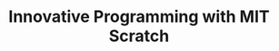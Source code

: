 ---
layout: course_detail
title: "Innovative Programming with MIT Scratch"
topIntroText: "In this course, students will learn how to use Scratch, the user-friendly visual programming language created by MIT, to design and develop their own interactive stories, games, and animations. Through hands-on exercises and projects, students will gain a solid understanding of basic programming concepts, including logic, sequencing, loops, events, and conditionals, while unleashing your creativity and imagination."
bgImageUrl: "img/updated/L1/scratch/scratch-bg.png"
aboutLevel: "L1 Block Coding"
aboutCategoryTitle: "Course Category"
aboutCategory: "Block Programming"
aboutGradeLevelTitle: "Grade Level"
aboutGradeLevel: "K - 6"
aboutSkillLevelTitle: "Skill Level"
aboutSkillLevel: "Beginner"
aboutRatioTitle: "Student to Instructor Ratio"
aboutRatio: "4 : 1"
aboutText: "Acquire proficiency in Scratch, the beginner-friendly programming language designed to enable creative expression and innovation, and transform your imaginative concepts into tangible, interactive experiences. Scratch empowers students to explore, experiment, and communicate in ways that are both engaging and impactful through coding."
priceschedule:
  monthlyPrice: ""
  classPrice: ""
  classPerMonth: ""
  scheduleDescription: "A general schedule description detailing available booking hours for the specific course will be placed here. This is currently filler text, please ignore."
promotion1: 
  enabled: "true"
  title: "The Most Popular Programming Platform"
  text: "Scratch is a specially designed education platform created by the renowned MIT Media Lab to teach young students about computer programming. Scratch provides a fun and exciting way for young students to learn and acquire the fundamental principles of coding and programming, empowering them to explore and develop their creativity, problem-solving skills, and critical thinking abilities, all of which are vital for success in the modern digital age."
  imageUrl: "img/updated/L1/scratch/scratch-bg.png"
promotion2: 
  enabled: "true"
  title: "Challenge Your Creativity"
  text: "Millions of people are creating their own Scratch programs and more than 2,500 programs are shared in the online community. Students will be able to join the world of Scratch and demonstrate their creative thinking."
  imageUrl: "img/updated/L1/scratch/scratch-3.png"
promotion3: 
  enabled: "true"
  title: "Learning Programming Can Be Fun"
  text: "Scratch perfectly integrates programming concepts into animations and game development. When students finish their work of art, they've also unwittingly grasped the basic concepts of programming (including variables, loops, and functions), laying a solid foundation to learn real programming."
  imageUrl: "img/updated/L1/scratch/scratch-1.png"
promotion4: 
  enabled: "true"
  title: "Share Your Creations"
  text: "Students will post their programs and share it with MIT Scratch's community so fellow programmers from around the world can view and appreciate their creativity."
  imageUrl: "img/updated/L1/scratch/scratch-2.png"
promotion5: 
  enabled: "false"
  title: "More Than Just Programming"
  text: "Computational thinking and programming skill are important in today's society. Students gain confidence as they learn how to solve problems using programming."
  imageUrl: "img/updated/empty.png"
curriculum: 
  enabled: "false"
goals: 
- text: "Master a basic programming language."
- text: "Build your own multimedia content from animations to movies, games, and more."
- text: "Better understand computers and develop a passion for programming"
- text: "Learn and practice problem-solving skills, teamwork skills, etc."
- text: "Develop the ability to adapt to new environments and participate in Scratch competitions."
highlights: 
- text: "Making programming fun is our top priority when designing all our course content."
- text: "Gain real experiences relating to the industry and participate in research/development."
- text: "Get your question answered in class and participate in healthy competitions with your classmates."
- text: "Learn by doing is the key for all Computer Science studies. All the assignments and projects are design for the goals of the course."
- text: "We focus on pushing our students' imagination and creativity while they learn how to program."
- text: "Programming is just the first step. Building projects and attending science fairs/seminars will help students get into top unversities and jobs."
engUrl: "scratch-1.html"
cnUrl: "scratch-1-c.html"
---